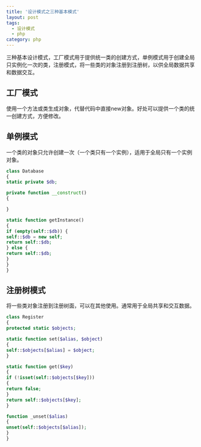```yaml
---
title: '设计模式之三种基本模式'
layout: post
tags:
  - 设计模式
  - php
category: php
---
```


三种基本设计模式，工厂模式用于提供统一类的创建方式，单例模式用于创建全局只实例化一次的类，注册模式，将一些类的对象注册到注册树，以供全局数据共享和数据交互。

<!--more-->

## 工厂模式

使用一个方法或类生成对象，代替代码中直接new对象。好处可以提供一个类的统一创建方式，方便修改。

## 单例模式

一个类的对象只允许创建一次（一个类只有一个实例），适用于全局只有一个实例对象。

```php
class Database
{
static private $db;

private function __construct()
{

}

static function getInstance()
{
if (empty(self::$db)) {
self::$db = new self;
return self::$db;
} else {
return self::$db;
}
}
}
```

## 注册树模式

将一些类对象注册到注册树面，可以在其他使用。通常用于全局共享和交互数据。

```php
class Register
{
protected static $objects;

static function set($alias, $object)
{
self::$objects[$alias] = $object;
}

static function get($key)
{
if (!isset(self::$objects[$key]))
{
return false;
}
return self::$objects[$key];
}

function _unset($alias)
{
unset(self::$objects[$alias]);
}
}
```









